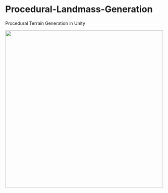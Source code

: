 # Procedural-Landmass-Generation
Procedural Terrain Generation in Unity

<img src="terrain.gif" width="500" />
